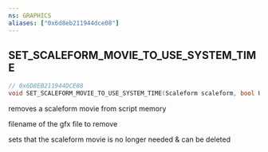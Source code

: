 ```yaml
---
ns: GRAPHICS
aliases: ["0x6d8eb211944dce08"]
---
```

## SET_SCALEFORM_MOVIE_TO_USE_SYSTEM_TIME

```c
// 0x6D8EB211944DCE08
void SET_SCALEFORM_MOVIE_TO_USE_SYSTEM_TIME(Scaleform scaleform, bool UseSystemTime);
```

removes a scaleform movie from script memory

filename of the gfx file to remove

sets that the scaleform movie is no longer needed & can be deleted


